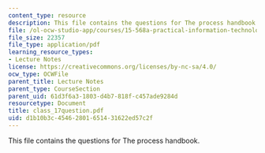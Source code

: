 ```yaml
---
content_type: resource
description: This file contains the questions for The process handbook.
file: /ol-ocw-studio-app/courses/15-568a-practical-information-technology-management-spring-2005/d1b10b3c45462801651431622ed57c2f_class_17question.pdf
file_size: 22357
file_type: application/pdf
learning_resource_types:
- Lecture Notes
license: https://creativecommons.org/licenses/by-nc-sa/4.0/
ocw_type: OCWFile
parent_title: Lecture Notes
parent_type: CourseSection
parent_uid: 61d3f6a3-1803-d4b7-818f-c457ade9284d
resourcetype: Document
title: class_17question.pdf
uid: d1b10b3c-4546-2801-6514-31622ed57c2f
---
```

This file contains the questions for The process handbook.